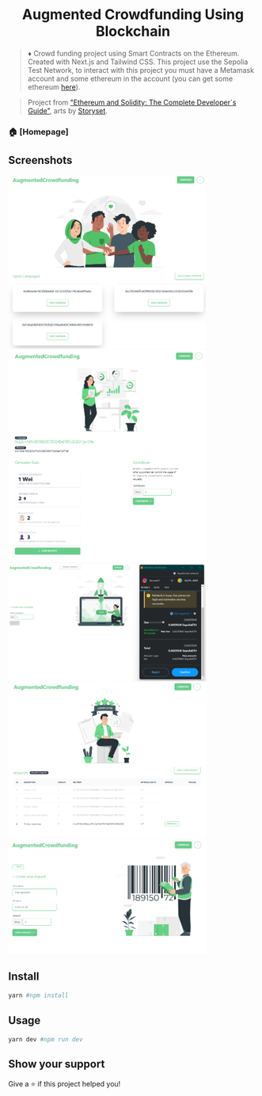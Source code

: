 <h1 align="center">Augmented Crowdfunding Using Blockchain</h1>

> ♦ Crowd funding project using Smart Contracts on the Ethereum. Created with Next.js and Tailwind CSS. This project use the Sepolia Test Network, to interact with this project you must have a Metamask account and some ethereum in the account (you can get some ethereum [here](https://sepoliafaucet.com/)).

> Project from ["Ethereum and Solidity: The Complete Developer`s Guide"](https://www.udemy.com/course/ethereum-and-solidity-the-complete-developers-guide/), arts by [Storyset](https://storyset.com/).

### 🏠 [Homepage]

## Screenshots

<img src="/img/1.png" alt="Screenshot 1" width="400"/> 
<img src="/img/2.png" alt="Screenshot 2" width="400"/>  
<img src="/img/3.png" alt="Screenshot 3" width="400"/> 
<img src="/img/4.png" alt="Screenshot 4" width="400"/> 
<img src="/img/5.png" alt="Screenshot 5" width="400"/>

## Install

```sh
yarn #npm install
```

## Usage

```sh
yarn dev #npm run dev
```

## Show your support

Give a ⭐️ if this project helped you!
